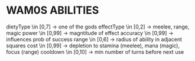 # WAM0S ABILITIES

dietyType \in [0,7] -> one of the gods
effectType \in [0,2] -> meelee, range, magic
power \in [0,99] -> magntitude of effect
accuracy \in [0,99] -> influences prob of success
range \in [0,6] -> radius of ability in adjacent squares
cost \in [0,99] -> depletion to stamina (meelee), mana (magic), focus (range)
cooldown \in [0,10] -> min number of turns before next use